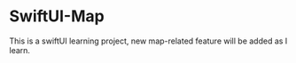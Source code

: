 # SwiftUI-Map
This is a swiftUI learning project, new map-related feature will be added as I learn.
